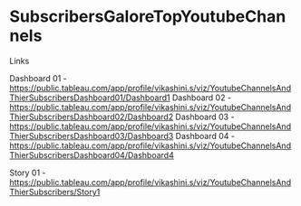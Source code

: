 # SubscribersGaloreTopYoutubeChannels

Links

Dashboard 01 - https://public.tableau.com/app/profile/vikashini.s/viz/YoutubeChannelsAndThierSubscribersDashboard01/Dashboard1
Dashboard 02 - https://public.tableau.com/app/profile/vikashini.s/viz/YoutubeChannelsAndThierSubscribersDashboard02/Dashboard2
Dashboard 03 - https://public.tableau.com/app/profile/vikashini.s/viz/YoutubeChannelsAndThierSubscribersDashboard03/Dashboard3
Dashboard 04 - https://public.tableau.com/app/profile/vikashini.s/viz/YoutubeChannelsAndThierSubscribersDashboard04/Dashboard4

Story 01 - https://public.tableau.com/app/profile/vikashini.s/viz/YoutubeChannelsAndThierSubscribers/Story1
